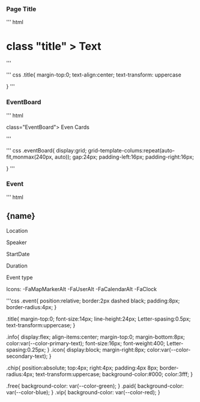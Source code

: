 ### Page Title

''' html

<h1>class "title" > Text </h1>
'''

''' css
.title{
margin-top:0;
text-align:center;
text-transform: uppercase

}
'''

### EventBoard

''' html

<div> class="EventBoard"> Even Cards </div>

'''

''' css
.eventBoard{
display:grid;
grid-template-colums:repeat(auto-fit,monmax(240px, auto));
gap:24px;
padding-left:16px;
padding-right:16px;

}
'''

### Event

''' html

<div class="event">
    <h2 class="title">{name}</h2>
    <p class="info">
    <i class="icon"></i>
        Location
    </p>
    <p class="info">
    <i class="icon"></i>
        Speaker
    </p>
    <p class="info">
    <i class="icon"></i>
        StartDate
    </p>
    <p class="info">
    <i class="icon"></i>
        Duration
    </p>
    <span class="chip free|paid|vip">Event type</span>
</div>

Icons:
-FaMapMarkerAlt
-FaUserAlt
-FaCalendarAlt
-FaClock

'''css
.event{
position:relative;
border:2px dashed black;
padding:8px;
border-radius:4px;
}

.title{
margin-top:0;
font-size:14px;
line-height:24px;
Letter-spasing:0.5px;
text-transform:uppercase;
}

.info{
display:flex;
align-items:center;
margin-top:0;
margin-bottom:8px;
color:var(--color-primary-text);
font-size:16px;
font-weight:400;
Letter-spasing:0.25px; 
}
.icon{
display:block;
margin-right:8px;
color:var(--color-secondary-text);
}

.chip{
position:absolute;
top:4px;
right:4px;
padding:4px 8px;
border-radius:4px;
text-transform:uppercase;
background-color:#000;
color:3fff;
}

.free{
background-color: var(--color-green);
}
.paid{
background-color: var(--color-blue);
}
.vip{
background-color: var(--color-red);
}


